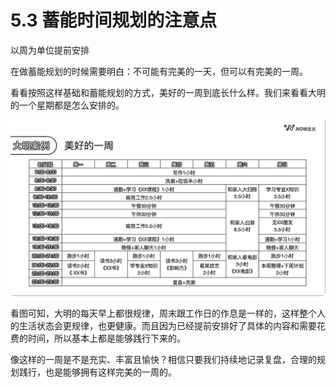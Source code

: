 # 5.3 蓄能时间规划的注意点

以周为单位提前安排

在做蓄能规划的时候需要明白：不可能有完美的一天，但可以有完美的一周。

看看按照这样基础和蓄能规划的方式，美好的一周到底长什么样。我们来看看大明的一个星期都是怎么安排的。

![](img/700122a8de07fdf7b2c7c66d831d83a0.png)

看图可知，大明的每天早上都很规律，周末跟工作日的作息是一样的，这样整个人的生活状态会更规律，也更健康。而且因为已经提前安排好了具体的内容和需要花费的时间，所以基本上都是能够践行下来的。

像这样的一周是不是充实、丰富且愉快？相信只要我们持续地记录复盘，合理的规划践行，也是能够拥有这样完美的一周的。